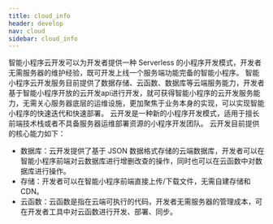 ```yaml
---
title: cloud_info
header: develop
nav: cloud
sidebar: cloud_info
---
```



智能小程序云开发可以为开发者提供一种 Serverless 的小程序开发模式，开发者无需服务器的维护经验，既可开发上线一个服务端功能完备的智能小程序。
智能小程序云开发服务目前提供了数据存储、云函数、数据库等云端服务能力，开发者基于智能小程序开放的云开发api进行开发，就可获得智能小程序的云开发服务能力，无需关心服务器底层的运维设施，更加聚焦于业务本身的实现，可以实现智能小程序的快速迭代和快速部署。
云开发是一种新的小程序开发模式，适用于擅长前端技术栈或者不具备服务器运维部署资源的小程序开发团队。
云开发目前提供的核心能力如下：
* 数据库：云开发提供了基于 JSON 数据格式存储的云端数据库，开发者可以在智能小程序前端对云数据库进行增删改查的操作，同时也可以在云函数中对数据库进行操作。
* 存储：开发者可以在智能小程序前端直接上传/下载文件，无需自建存储和CDN。
* 云函数：云函数是指在云端可执行的代码，开发者无需服务器的管理成本，可在开发者工具中对云函数进行开发、部署、同步。
